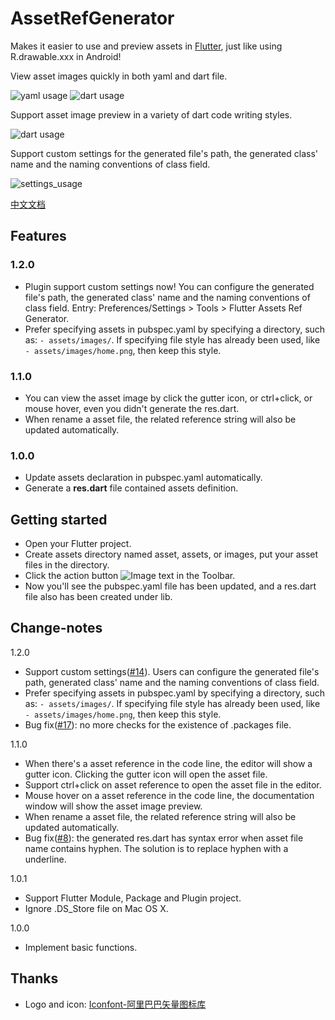 # AssetRefGenerator
Makes it easier to use and preview assets in [Flutter][1], just like using R.drawable.xxx in Android!

View asset images quickly in both yaml and dart file.

![yaml usage](https://andrewshen812.github.io/AssetRefGenerator/usage_yaml.gif)
![dart usage](https://andrewshen812.github.io/AssetRefGenerator/usage_dart.gif)

Support asset image preview in a variety of dart code writing styles.

![dart usage](https://andrewshen812.github.io/AssetRefGenerator/usage_dev.gif)

Support custom settings for the generated file's path, the generated class' name and the naming conventions of class field.

![settings_usage](https://andrewshen812.github.io/AssetRefGenerator/usage_settings.gif)

[中文文档][2]

## Features
### 1.2.0
 - Plugin support custom settings now! You can configure the generated file's path, the generated class' name and the naming conventions of class field.
 Entry: Preferences/Settings > Tools > Flutter Assets Ref Generator.
 - Prefer specifying assets in pubspec.yaml by specifying a directory, such as: `- assets/images/`. If specifying file 
   style has already been used, like `- assets/images/home.png`, then keep this style.  
### 1.1.0
 - You can view the asset image by click the gutter icon, or ctrl+click, or mouse hover, even you didn't generate the res.dart.
 - When rename a asset file, the related reference string will also be updated automatically.
### 1.0.0
 - Update assets declaration in pubspec.yaml automatically.
 - Generate a **res.dart** file contained assets definition.

## Getting started
 - Open your Flutter project.
 - Create assets directory named asset, assets, or images, put your asset files in the directory.
 - Click the action button ![Image text](https://andrewshen812.github.io/AssetRefGenerator/genAssetRef.svg) in the Toolbar.
 - Now you'll see the pubspec.yaml file has been updated, and a res.dart file also has been created under lib.

## Change-notes

1.2.0
 - Support custom settings([#14][5]). Users can configure the generated file's path, generated class' name and the naming conventions of class field.
 - Prefer specifying assets in pubspec.yaml by specifying a directory, such as: `- assets/images/`. If specifying file
      style has already been used, like `- assets/images/home.png`, then keep this style.
 - Bug fix([#17][6]): no more checks for the existence of .packages file.

1.1.0
 - When there's a asset reference in the code line, the editor will show a gutter icon. Clicking the gutter icon will open the asset file.
 - Support ctrl+click on asset reference to open the asset file in the editor.
 - Mouse hover on a asset reference in the code line, the documentation window will show the asset image preview.
 - When rename a asset file, the related reference string will also be updated automatically.
 - Bug fix([#8][4]): the generated res.dart has syntax error when asset file name contains hyphen. The solution is to replace hyphen with a underline.

1.0.1
 - Support Flutter Module, Package and Plugin project.
 - Ignore .DS_Store file on Mac OS X.
 
1.0.0
 - Implement basic functions.
 
## Thanks
 - Logo and icon: [Iconfont-阿里巴巴矢量图标库][3]

[1]:https://flutter.dev/
[2]:https://github.com/AndrewShen812/AssetsRefGenerator/blob/master/README_zh.md
[3]:https://www.iconfont.cn/search/index?q=flutter
[4]:https://github.com/AndrewShen812/AssetsRefGenerator/issues/8
[5]:https://github.com/AndrewShen812/AssetsRefGenerator/issues/14
[6]:https://github.com/AndrewShen812/AssetsRefGenerator/issues/17